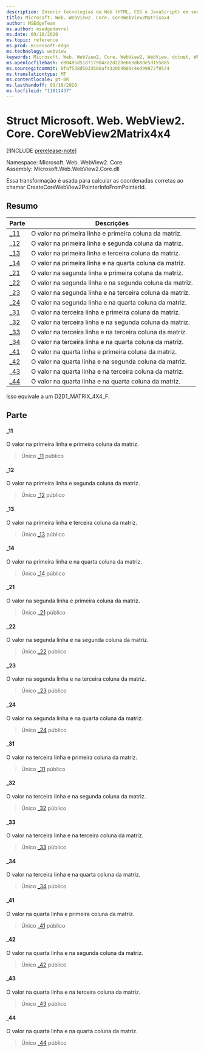 ```yaml
---
description: Inserir tecnologias da Web (HTML, CSS e JavaScript) em seus aplicativos nativos com o controle WebView2 do Microsoft Edge
title: Microsoft. Web. WebView2. Core. CoreWebView2Matrix4x4
author: MSEdgeTeam
ms.author: msedgedevrel
ms.date: 09/10/2020
ms.topic: reference
ms.prod: microsoft-edge
ms.technology: webview
keywords: Microsoft. Web. WebView2, Core, WebView2, WebView, dotnet, WPF, WinForms, app, Edge, CoreWebView2, CoreWebView2Controller, controle do navegador, Edge HTML, Microsoft. Web. WebView2. Core. CoreWebView2Matrix4x4
ms.openlocfilehash: e8048bd51d717904ce2d220eb63db8de5d155885
ms.sourcegitcommit: 0faf538d5033508af4320b9b89c4ed99872f0574
ms.translationtype: MT
ms.contentlocale: pt-BR
ms.lasthandoff: 09/10/2020
ms.locfileid: "11011437"
---
```

# Struct Microsoft. Web. WebView2. Core. CoreWebView2Matrix4x4 

[!INCLUDE [prerelease-note](../../includes/prerelease-note.md)]

Namespace: Microsoft. Web. WebView2. Core \
Assembly: Microsoft.Web.WebView2.Core.dll

Essa transformação é usada para calcular as coordenadas corretas ao chamar CreateCoreWebView2PointerInfoFromPointerId.

## Resumo

 Parte                        | Descrições
--------------------------------|---------------------------------------------
[_11](#_11) | O valor na primeira linha e primeira coluna da matriz.
[_12](#_12) | O valor na primeira linha e segunda coluna da matriz.
[_13](#_13) | O valor na primeira linha e terceira coluna da matriz.
[_14](#_14) | O valor na primeira linha e na quarta coluna da matriz.
[_21](#_21) | O valor na segunda linha e primeira coluna da matriz.
[_22](#_22) | O valor na segunda linha e na segunda coluna da matriz.
[_23](#_23) | O valor na segunda linha e na terceira coluna da matriz.
[_24](#_24) | O valor na segunda linha e na quarta coluna da matriz.
[_31](#_31) | O valor na terceira linha e primeira coluna da matriz.
[_32](#_32) | O valor na terceira linha e na segunda coluna da matriz.
[_33](#_33) | O valor na terceira linha e na terceira coluna da matriz.
[_34](#_34) | O valor na terceira linha e na quarta coluna da matriz.
[_41](#_41) | O valor na quarta linha e primeira coluna da matriz.
[_42](#_42) | O valor na quarta linha e na segunda coluna da matriz.
[_43](#_43) | O valor na quarta linha e na terceira coluna da matriz.
[_44](#_44) | O valor na quarta linha e na quarta coluna da matriz.

Isso equivale a um D2D1_MATRIX_4X4_F.

## Parte

#### _11 

O valor na primeira linha e primeira coluna da matriz.

> Único [_11](#_11) público

#### _12 

O valor na primeira linha e segunda coluna da matriz.

> Único [_12](#_12) público

#### _13 

O valor na primeira linha e terceira coluna da matriz.

> Único [_13](#_13) público

#### _14 

O valor na primeira linha e na quarta coluna da matriz.

> Único [_14](#_14) público

#### _21 

O valor na segunda linha e primeira coluna da matriz.

> Único [_21](#_21) público

#### _22 

O valor na segunda linha e na segunda coluna da matriz.

> Único [_22](#_22) público

#### _23 

O valor na segunda linha e na terceira coluna da matriz.

> Único [_23](#_23) público

#### _24 

O valor na segunda linha e na quarta coluna da matriz.

> Único [_24](#_24) público

#### _31 

O valor na terceira linha e primeira coluna da matriz.

> Único [_31](#_31) público

#### _32 

O valor na terceira linha e na segunda coluna da matriz.

> Único [_32](#_32) público

#### _33 

O valor na terceira linha e na terceira coluna da matriz.

> Único [_33](#_33) público

#### _34 

O valor na terceira linha e na quarta coluna da matriz.

> Único [_34](#_34) público

#### _41 

O valor na quarta linha e primeira coluna da matriz.

> Único [_41](#_41) público

#### _42 

O valor na quarta linha e na segunda coluna da matriz.

> Único [_42](#_42) público

#### _43 

O valor na quarta linha e na terceira coluna da matriz.

> Único [_43](#_43) público

#### _44 

O valor na quarta linha e na quarta coluna da matriz.

> Único [_44](#_44) público

